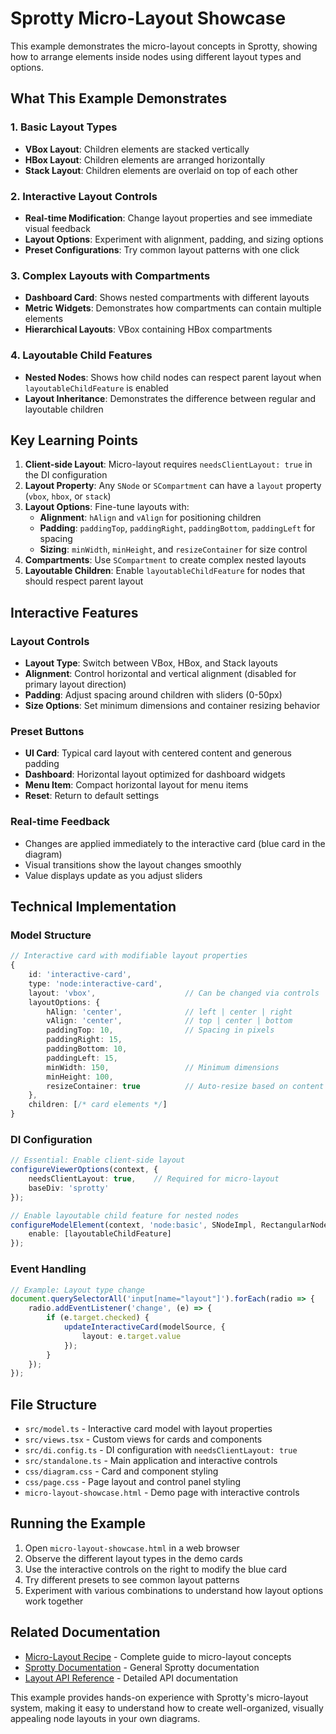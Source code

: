 # Sprotty Micro-Layout Showcase

This example demonstrates the micro-layout concepts in Sprotty, showing how to arrange elements inside nodes using different layout types and options.

## What This Example Demonstrates

### 1. Basic Layout Types

- **VBox Layout**: Children elements are stacked vertically
- **HBox Layout**: Children elements are arranged horizontally
- **Stack Layout**: Children elements are overlaid on top of each other

### 2. Interactive Layout Controls

- **Real-time Modification**: Change layout properties and see immediate visual feedback
- **Layout Options**: Experiment with alignment, padding, and sizing options
- **Preset Configurations**: Try common layout patterns with one click

### 3. Complex Layouts with Compartments

- **Dashboard Card**: Shows nested compartments with different layouts
- **Metric Widgets**: Demonstrates how compartments can contain multiple elements
- **Hierarchical Layouts**: VBox containing HBox compartments

### 4. Layoutable Child Features

- **Nested Nodes**: Shows how child nodes can respect parent layout when `layoutableChildFeature` is enabled
- **Layout Inheritance**: Demonstrates the difference between regular and layoutable children

## Key Learning Points

1. **Client-side Layout**: Micro-layout requires `needsClientLayout: true` in the DI configuration
2. **Layout Property**: Any `SNode` or `SCompartment` can have a `layout` property (`vbox`, `hbox`, or `stack`)
3. **Layout Options**: Fine-tune layouts with:
   - **Alignment**: `hAlign` and `vAlign` for positioning children
   - **Padding**: `paddingTop`, `paddingRight`, `paddingBottom`, `paddingLeft` for spacing
   - **Sizing**: `minWidth`, `minHeight`, and `resizeContainer` for size control
4. **Compartments**: Use `SCompartment` to create complex nested layouts
5. **Layoutable Children**: Enable `layoutableChildFeature` for nodes that should respect parent layout

## Interactive Features

### Layout Controls

- **Layout Type**: Switch between VBox, HBox, and Stack layouts
- **Alignment**: Control horizontal and vertical alignment (disabled for primary layout direction)
- **Padding**: Adjust spacing around children with sliders (0-50px)
- **Size Options**: Set minimum dimensions and container resizing behavior

### Preset Buttons

- **UI Card**: Typical card layout with centered content and generous padding
- **Dashboard**: Horizontal layout optimized for dashboard widgets
- **Menu Item**: Compact horizontal layout for menu items
- **Reset**: Return to default settings

### Real-time Feedback

- Changes are applied immediately to the interactive card (blue card in the diagram)
- Visual transitions show the layout changes smoothly
- Value displays update as you adjust sliders

## Technical Implementation

### Model Structure

```typescript
// Interactive card with modifiable layout properties
{
    id: 'interactive-card',
    type: 'node:interactive-card',
    layout: 'vbox',                    // Can be changed via controls
    layoutOptions: {
        hAlign: 'center',              // left | center | right
        vAlign: 'center',              // top | center | bottom
        paddingTop: 10,                // Spacing in pixels
        paddingRight: 15,
        paddingBottom: 10,
        paddingLeft: 15,
        minWidth: 150,                 // Minimum dimensions
        minHeight: 100,
        resizeContainer: true          // Auto-resize based on content
    },
    children: [/* card elements */]
}
```

### DI Configuration

```typescript
// Essential: Enable client-side layout
configureViewerOptions(context, {
    needsClientLayout: true,    // Required for micro-layout
    baseDiv: 'sprotty'
});

// Enable layoutable child feature for nested nodes
configureModelElement(context, 'node:basic', SNodeImpl, RectangularNodeView, {
    enable: [layoutableChildFeature]
});
```

### Event Handling

```typescript
// Example: Layout type change
document.querySelectorAll('input[name="layout"]').forEach(radio => {
    radio.addEventListener('change', (e) => {
        if (e.target.checked) {
            updateInteractiveCard(modelSource, {
                layout: e.target.value
            });
        }
    });
});
```

## File Structure

- `src/model.ts` - Interactive card model with layout properties
- `src/views.tsx` - Custom views for cards and components
- `src/di.config.ts` - DI configuration with `needsClientLayout: true`
- `src/standalone.ts` - Main application and interactive controls
- `css/diagram.css` - Card and component styling
- `css/page.css` - Page layout and control panel styling
- `micro-layout-showcase.html` - Demo page with interactive controls

## Running the Example

1. Open `micro-layout-showcase.html` in a web browser
2. Observe the different layout types in the demo cards
3. Use the interactive controls on the right to modify the blue card
4. Try different presets to see common layout patterns
5. Experiment with various combinations to understand how layout options work together

## Related Documentation

- [Micro-Layout Recipe](https://sprotty.org/docs/recipes/micro-layout/) - Complete guide to micro-layout concepts
- [Sprotty Documentation](https://sprotty.org/docs/) - General Sprotty documentation
- [Layout API Reference](https://sprotty.org/docs/api/) - Detailed API documentation

This example provides hands-on experience with Sprotty's micro-layout system, making it easy to understand how to create well-organized, visually appealing node layouts in your own diagrams.
